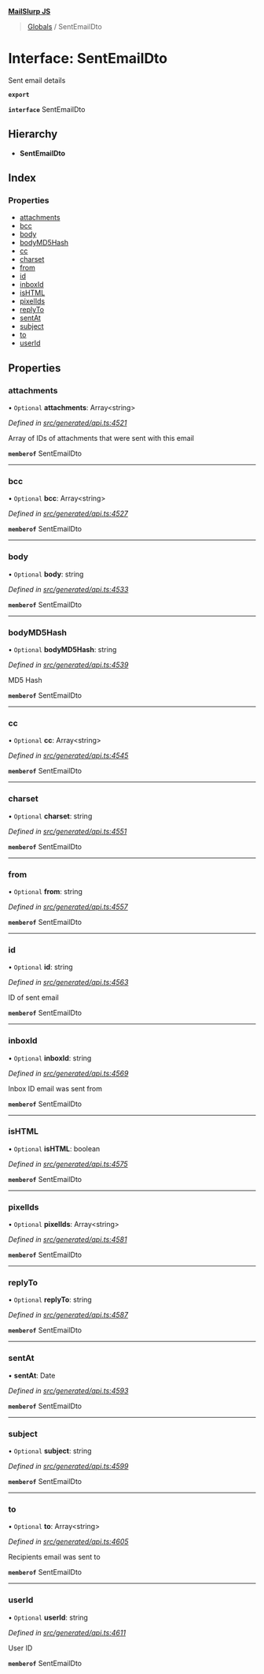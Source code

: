 **[MailSlurp JS](../README.md)**

> [Globals](../README.md) / SentEmailDto

# Interface: SentEmailDto

Sent email details

**`export`** 

**`interface`** SentEmailDto

## Hierarchy

* **SentEmailDto**

## Index

### Properties

* [attachments](sentemaildto.md#attachments)
* [bcc](sentemaildto.md#bcc)
* [body](sentemaildto.md#body)
* [bodyMD5Hash](sentemaildto.md#bodymd5hash)
* [cc](sentemaildto.md#cc)
* [charset](sentemaildto.md#charset)
* [from](sentemaildto.md#from)
* [id](sentemaildto.md#id)
* [inboxId](sentemaildto.md#inboxid)
* [isHTML](sentemaildto.md#ishtml)
* [pixelIds](sentemaildto.md#pixelids)
* [replyTo](sentemaildto.md#replyto)
* [sentAt](sentemaildto.md#sentat)
* [subject](sentemaildto.md#subject)
* [to](sentemaildto.md#to)
* [userId](sentemaildto.md#userid)

## Properties

### attachments

• `Optional` **attachments**: Array\<string>

*Defined in [src/generated/api.ts:4521](https://github.com/mailslurp/mailslurp-client/blob/b27590b/src/generated/api.ts#L4521)*

Array of IDs of attachments that were sent with this email

**`memberof`** SentEmailDto

___

### bcc

• `Optional` **bcc**: Array\<string>

*Defined in [src/generated/api.ts:4527](https://github.com/mailslurp/mailslurp-client/blob/b27590b/src/generated/api.ts#L4527)*

**`memberof`** SentEmailDto

___

### body

• `Optional` **body**: string

*Defined in [src/generated/api.ts:4533](https://github.com/mailslurp/mailslurp-client/blob/b27590b/src/generated/api.ts#L4533)*

**`memberof`** SentEmailDto

___

### bodyMD5Hash

• `Optional` **bodyMD5Hash**: string

*Defined in [src/generated/api.ts:4539](https://github.com/mailslurp/mailslurp-client/blob/b27590b/src/generated/api.ts#L4539)*

MD5 Hash

**`memberof`** SentEmailDto

___

### cc

• `Optional` **cc**: Array\<string>

*Defined in [src/generated/api.ts:4545](https://github.com/mailslurp/mailslurp-client/blob/b27590b/src/generated/api.ts#L4545)*

**`memberof`** SentEmailDto

___

### charset

• `Optional` **charset**: string

*Defined in [src/generated/api.ts:4551](https://github.com/mailslurp/mailslurp-client/blob/b27590b/src/generated/api.ts#L4551)*

**`memberof`** SentEmailDto

___

### from

• `Optional` **from**: string

*Defined in [src/generated/api.ts:4557](https://github.com/mailslurp/mailslurp-client/blob/b27590b/src/generated/api.ts#L4557)*

**`memberof`** SentEmailDto

___

### id

• `Optional` **id**: string

*Defined in [src/generated/api.ts:4563](https://github.com/mailslurp/mailslurp-client/blob/b27590b/src/generated/api.ts#L4563)*

ID of sent email

**`memberof`** SentEmailDto

___

### inboxId

• `Optional` **inboxId**: string

*Defined in [src/generated/api.ts:4569](https://github.com/mailslurp/mailslurp-client/blob/b27590b/src/generated/api.ts#L4569)*

Inbox ID email was sent from

**`memberof`** SentEmailDto

___

### isHTML

• `Optional` **isHTML**: boolean

*Defined in [src/generated/api.ts:4575](https://github.com/mailslurp/mailslurp-client/blob/b27590b/src/generated/api.ts#L4575)*

**`memberof`** SentEmailDto

___

### pixelIds

• `Optional` **pixelIds**: Array\<string>

*Defined in [src/generated/api.ts:4581](https://github.com/mailslurp/mailslurp-client/blob/b27590b/src/generated/api.ts#L4581)*

**`memberof`** SentEmailDto

___

### replyTo

• `Optional` **replyTo**: string

*Defined in [src/generated/api.ts:4587](https://github.com/mailslurp/mailslurp-client/blob/b27590b/src/generated/api.ts#L4587)*

**`memberof`** SentEmailDto

___

### sentAt

•  **sentAt**: Date

*Defined in [src/generated/api.ts:4593](https://github.com/mailslurp/mailslurp-client/blob/b27590b/src/generated/api.ts#L4593)*

**`memberof`** SentEmailDto

___

### subject

• `Optional` **subject**: string

*Defined in [src/generated/api.ts:4599](https://github.com/mailslurp/mailslurp-client/blob/b27590b/src/generated/api.ts#L4599)*

**`memberof`** SentEmailDto

___

### to

• `Optional` **to**: Array\<string>

*Defined in [src/generated/api.ts:4605](https://github.com/mailslurp/mailslurp-client/blob/b27590b/src/generated/api.ts#L4605)*

Recipients email was sent to

**`memberof`** SentEmailDto

___

### userId

• `Optional` **userId**: string

*Defined in [src/generated/api.ts:4611](https://github.com/mailslurp/mailslurp-client/blob/b27590b/src/generated/api.ts#L4611)*

User ID

**`memberof`** SentEmailDto
